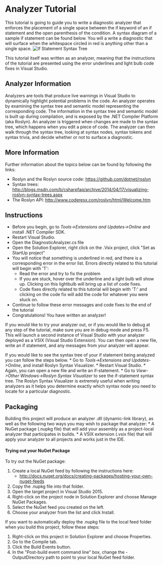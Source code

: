 Analyzer Tutorial
=================

This tutorial is going to guide you to write a diagnostic analyzer that enforces the placement of a single space between the if keyword of an if statement and the open parenthesis of the condition. A syntax diagram of a sample if statement can be found below. You will a write a diagnostic that will surface when the whitespace circled in red is anything other than a single space.
![If Statement Syntax Tree](https://github.com/dotnet/roslyn-analyzers/blob/master/NewAnalyzerTemplate/NewAnalyzerTemplate/NewAnalyzerTemplate/IfSyntaxTree.jpg)
 
This tutorial itself was written as an analyzer, meaning that the instructions of the tutorial are presented using the error underlines and light bulb code fixes in Visual Studio.

Analyzer Information
--------------------
Analyzers are tools that produce live warnings in Visual Studio to dynamically highlight potential problems in the code.
An analyzer operates by examining the syntax tree and semantic model representing the corresponding code. 
The information in the syntax tree and semantic model is built up during compilation, and is exposed by the .NET Compiler Platform (aka Roslyn). An analyzer is triggered when changes are made to the syntax tree, which happens when you edit a piece of code. The analyzer can then walk through the syntax tree, looking at syntax nodes, syntax tokens and syntax trivia, and decide whether or not to surface a diagnostic. 

More Information
----------------
Further information about the topics below can be found by following the links:
- Roslyn and the Roslyn source code: https://github.com/dotnet/roslyn
- Syntax trees: http://blogs.msdn.com/b/csharpfaq/archive/2014/04/17/visualizing-roslyn-syntax-trees.aspx
- The Roslyn API: http://www.coderesx.com/roslyn/html/Welcome.htm

Instructions
------------
* Before you begin, go to *Tools->Extensions and Updates->Online* and install .NET Compiler SDK.
* Restart Visual Studio.
* Open the DiagnosticAnalyzer.cs file
* Open the Solution Explorer, right click on the .Vsix project, click "Set as StartUp project"
* You will notice that something is underlined in red, and there is a corresponding error in the error list. Errors directly related to this tutorial will begin with 'T':
	* Read the error and try to fix the problem
	* If you are stuck, hover over the underline and a light bulb will show up. Clicking on this lightbulb will bring up a list of code fixes.
	* Code fixes directly related to this tutorial will begin with 'T:' and clicking on the code fix will add the code for whatever you were stuck on.
* Continue to follow these error messages and code fixes to the end of the tutorial
* Congratulations! You have written an analyzer!

If you would like to try your analyzer out, or if you would like to debug at any step of the tutorial, make sure you are in debug mode and press F5. This will launch a second instance of Visual Studio with your analyzer deployed as a VSIX (Visual Studio Extension). You can then open a new file, write an if statement, and any messages from your analyzer will appear.

If you would like to see the syntax tree of your if statement being analyzed you can follow the steps below.
	* Go to *Tools->Extensions and Updates->Online*, and install Roslyn Syntax Visualizer.
	* Restart Visual Studio.
	* Again, you can open a new file and write an if-statement.
	* Go to *View->Other Windows->Roslyn Syntax Visualizer* to see the if-statement syntax tree.
The Roslyn Syntax Visualizer is extremely useful when writing analyzers as it helps you determine exactly which syntax node you need to locate for a particular diagnostic.

Packaging
---------
Building this project will produce an analyzer .dll (dynamic-link library), as well as the following two ways you may wish to package that analyzer:
	 * A NuGet package (.nupkg file) that will add your assembly as a
	   project-local analyzer that participates in builds.
	 * A VSIX extension (.vsix file) that will apply your analyzer to all projects
	   and works just in the IDE.

#### Trying out your NuGet Package

To try out the NuGet package:

1. Create a local NuGet feed by following the instructions here: 
 	- http://docs.nuget.org/docs/creating-packages/hosting-your-own-nuget-feeds
1. Copy the .nupkg file into that folder.
1. Open the target project in Visual Studio 2015.
1. Right-click on the project node in Solution Explorer and choose Manage NuGet Packages.
1. Select the NuGet feed you created on the left.
1. Choose your analyzer from the list and click Install.

If you want to automatically deploy the .nupkg file to the local feed folder when you build this project, follow these steps:

1. Right-click on this project in Solution Explorer and choose Properties.
1. Go to the Compile tab.
1. Click the Build Events button.
1. In the "Post-build event command line" box, change the -OutputDirectory path to point to your 
   local NuGet feed folder.
